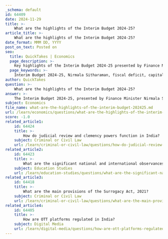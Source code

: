 ```yaml
---
_schema: default
id: 64409
date: 2024-11-29
title: >-
    What are the highlights of the Interim Budget 2024-25?
article_title: >-
    What are the highlights of the Interim Budget 2024-25?
date_format: MMM DD, YYYY
post_on_text: Posted on
seo:
  title: QuickTakes | Economics
  page_description: >-
    Key highlights of the Interim Budget 2024-25 presented by Finance Minister Nirmala Sitharaman, detailing fiscal strategies, projections, social schemes, and a vision for sustainable development in India.
  page_keywords: >-
    Interim Budget 2024-25, Nirmala Sitharaman, fiscal deficit, capital expenditure, GDP growth, defence spending, tax benefits, social schemes, interest-free loans, Viksit Bharat, Aspirational Districts Programme, reforms
author: QuickTakes
question: >-
    What are the highlights of the Interim Budget 2024-25?
answer: >-
    The Interim Budget 2024-25, presented by Finance Minister Nirmala Sitharaman on February 1, 2024, includes several key highlights that outline the government's fiscal strategy and priorities for the upcoming financial year. Here are the major points:\n\n1. **Fiscal Deficit**: The government aims to contain the fiscal deficit at 5.1% of GDP for the financial year 2024-25, which is a reduction from the previous year's estimate of 5.8%.\n\n2. **Capital Expenditure**: A significant increase in capital expenditure has been announced, with an outlay of ₹11,11,111 crore, representing an 11.1% increase from the previous year. This amount constitutes 3.4% of the GDP.\n\n3. **Economic Growth Projections**: The real GDP growth for FY 2023-24 is projected at 7.3%, aligning with the Reserve Bank of India's revised growth projections.\n\n4. **Defence Spending**: The budget includes an increase in defence spending, reflecting the government's commitment to national security.\n\n5. **Tax Benefits**: The budget extends tax benefits to start-ups and investors, aiming to foster innovation and investment in the economy.\n\n6. **Social Schemes**: New schemes have been announced focusing on women empowerment, housing for the middle class, and infrastructure development, including railways and green energy initiatives.\n\n7. **Interest-Free Loans**: The budget provides for interest-free loans to states and youth, aimed at promoting development and economic growth at the local level.\n\n8. **Vision for 'Viksit Bharat'**: The government has set a vision for a developed India ('Viksit Bharat') by 2047, with a focus on inclusive and sustainable development.\n\n9. **Aspirational Districts Programme**: Continued support for the Aspirational Districts Programme, which aims to improve socio-economic conditions in underdeveloped regions.\n\n10. **Focus on Reforms**: The budget emphasizes the principles of 'Reform, Perform, and Transform', indicating a commitment to next-generation reforms and effective implementation in collaboration with states and stakeholders.\n\nThese highlights reflect the government's strategy to balance fiscal responsibility with growth-oriented policies, aiming to enhance productivity and create opportunities for all citizens. For more detailed information, the full budget speech can be accessed [here](https://www.indiabudget.gov.in/doc/Budget_Speech.pdf).
subject: Economics
file_name: what-are-the-highlights-of-the-interim-budget-202425.md
url: /learn/economics/questions/what-are-the-highlights-of-the-interim-budget-202425
score: -1.0
related_article1:
    id: 64424
    title: >-
        How do judicial review and clemency powers function in India?
    subject: Criminal or Civil Law
    url: /learn/criminal-or-civil-law/questions/how-do-judicial-review-and-clemency-powers-function-in-india
related_article2:
    id: 64423
    title: >-
        What are the significant national and international observances?
    subject: Education Studies
    url: /learn/education-studies/questions/what-are-the-significant-national-and-international-observances
related_article3:
    id: 64418
    title: >-
        What are the main provisions of the Surrogacy Act, 2021?
    subject: Criminal or Civil Law
    url: /learn/criminal-or-civil-law/questions/what-are-the-main-provisions-of-the-surrogacy-act-2021
related_article4:
    id: 64405
    title: >-
        How are OTT platforms regulated in India?
    subject: Digital Media
    url: /learn/digital-media/questions/how-are-ott-platforms-regulated-in-india
---
```


&nbsp;